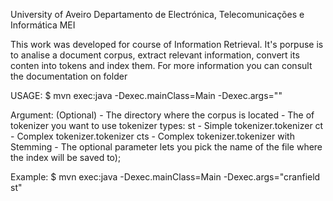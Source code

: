 University of Aveiro
Departamento de Electrónica, Telecomunicações e Informática
MEI

This work was developed for course of Information Retrieval.
It's porpuse is  to analise a document corpus, extract relevant information,
convert its conten into tokens and index them.
For more information you can consult the documentation on folder

USAGE:
$ mvn exec:java -Dexec.mainClass=Main -Dexec.args="<arguments>"

Argument: <corpusDirectory> <tokenizerType> <indexFile>(Optional)
                    <corpusDirectory> - The directory where the corpus is located
                    <tokenizerType> - The of tokenizer you want to use
                    tokenizer types:
                    st - Simple tokenizer.tokenizer
                    ct - Complex tokenizer.tokenizer
                    cts - Complex tokenizer.tokenizer with Stemming
                    <indexFile> - The optional parameter lets you pick the name of the file where the index will be saved to);

Example:
$ mvn exec:java -Dexec.mainClass=Main -Dexec.args="cranfield st"
